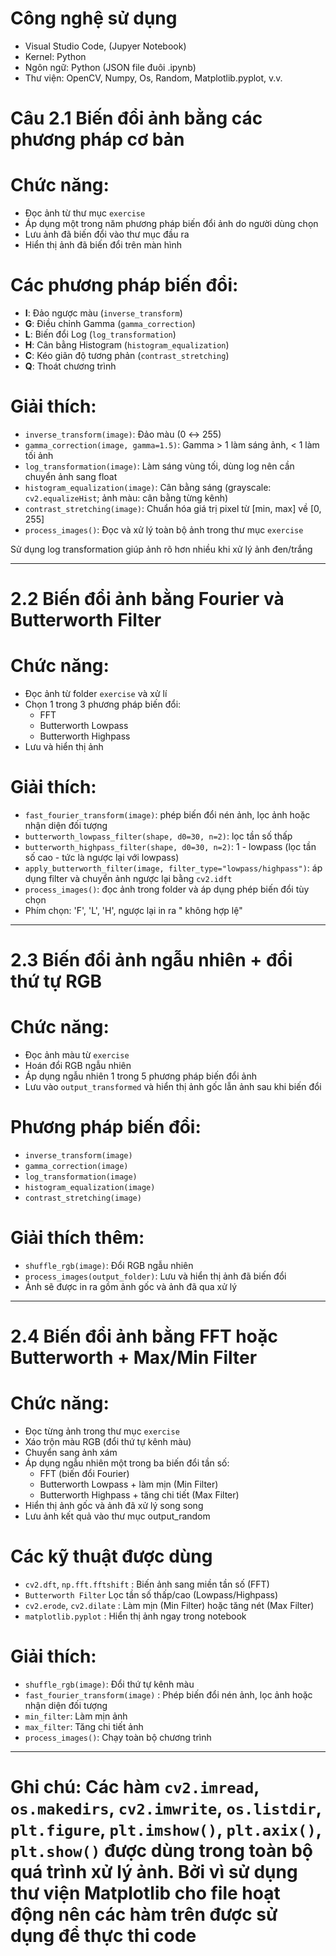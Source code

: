 # Công nghệ sử dụng
- Visual Studio Code, (Jupyer Notebook)
- Kernel: Python 
- Ngôn ngữ: Python (JSON file đuôi .ipynb)
- Thư viện: OpenCV, Numpy, Os, Random, Matplotlib.pyplot, v.v.


# Câu 2.1 Biến đổi ảnh bằng các phương pháp cơ bản

# Chức năng:
- Đọc ảnh từ thư mục `exercise`
- Áp dụng một trong năm phương pháp biến đổi ảnh do người dùng chọn
- Lưu ảnh đã biến đổi vào thư mục đầu ra
- Hiển thị ảnh đã biến đổi trên màn hình

# Các phương pháp biến đổi:
- **I**: Đảo ngược màu (`inverse_transform`)
- **G**: Điều chỉnh Gamma (`gamma_correction`)
- **L**: Biến đổi Log (`log_transformation`)
- **H**: Cân bằng Histogram (`histogram_equalization`)
- **C**: Kéo giãn độ tương phản (`contrast_stretching`)
- **Q**: Thoát chương trình

# Giải thích:
- `inverse_transform(image)`: Đảo màu (0 ↔ 255)
- `gamma_correction(image, gamma=1.5)`: Gamma > 1 làm sáng ảnh, < 1 làm tối ảnh
- `log_transformation(image)`: Làm sáng vùng tối, dùng log nên cần chuyển ảnh sang float
- `histogram_equalization(image)`: Cân bằng sáng (grayscale: `cv2.equalizeHist`; ảnh màu: cân bằng từng kênh)
- `contrast_stretching(image)`: Chuẩn hóa giá trị pixel từ [min, max] về [0, 255]
- `process_images()`: Đọc và xử lý toàn bộ ảnh trong thư mục `exercise`

Sử dụng log transformation giúp ảnh rõ hơn nhiều khi xử lý ảnh đen/trắng

---

# 2.2 Biến đổi ảnh bằng Fourier và Butterworth Filter

# Chức năng:
- Đọc ảnh từ folder `exercise` và xử lí
- Chọn 1 trong 3 phương pháp biến đổi:
  - FFT
  - Butterworth Lowpass
  - Butterworth Highpass
- Lưu và hiển thị ảnh

# Giải thích:
- `fast_fourier_transform(image)`: phép biến đổi nén ảnh, lọc ảnh hoặc nhận diện đối tượng
- `butterworth_lowpass_filter(shape, d0=30, n=2)`: lọc tần số thấp
- `butterworth_highpass_filter(shape, d0=30, n=2)`: 1 - lowpass (lọc tần số cao - tức là ngược lại với lowpass)
- `apply_butterworth_filter(image, filter_type="lowpass/highpass")`: áp dụng filter và chuyển ảnh ngược lại bằng `cv2.idft`
- `process_images()`: đọc ảnh trong folder và áp dụng phép biến đổi tùy chọn
- Phím chọn: 'F', 'L', 'H', ngược lại in ra " không hợp lệ"

---

# 2.3 Biến đổi ảnh ngẫu nhiên + đổi thứ tự RGB

# Chức năng:
- Đọc ảnh màu từ `exercise`
- Hoán đổi RGB ngẫu nhiên
- Áp dụng ngẫu nhiên 1 trong 5 phương pháp biến đổi ảnh
- Lưu vào `output_transformed` và hiển thị ảnh gốc lẫn ảnh sau khi biến đổi

# Phương pháp biến đổi:
- `inverse_transform(image)`
- `gamma_correction(image)`
- `log_transformation(image)`
- `histogram_equalization(image)`
- `contrast_stretching(image)`

# Giải thích thêm:
- `shuffle_rgb(image)`: Đổi RGB ngẫu nhiên
- `process_images(output_folder)`: Lưu và hiển thị ảnh đã biến đổi
- Ảnh sẽ được in ra gồm ảnh gốc và ảnh đã qua xử lý

---

# 2.4 Biến đổi ảnh bằng FFT hoặc Butterworth + Max/Min Filter

# Chức năng:
- Đọc từng ảnh trong thư mục `exercise`
- Xáo trộn màu RGB (đổi thứ tự kênh màu)
- Chuyển sang ảnh xám
- Áp dụng ngẫu nhiên một trong ba biến đổi tần số:
  + FFT (biến đổi Fourier)
  + Butterworth Lowpass + làm mịn (Min Filter)
  + Butterworth Highpass + tăng chi tiết (Max Filter)
- Hiển thị ảnh gốc và ảnh đã xử lý song song
- Lưu ảnh kết quả vào thư mục output_random

# Các kỹ thuật được dùng
- `cv2.dft`, `np.fft.fftshift`	: Biến ảnh sang miền tần số (FFT)
- `Butterworth Filter`	Lọc tần số thấp/cao (Lowpass/Highpass)
- `cv2.erode`, `cv2.dilate` :	Làm mịn (Min Filter) hoặc tăng nét (Max Filter)
- `matplotlib.pyplot` :	Hiển thị ảnh ngay trong notebook
# Giải thích:
- `shuffle_rgb(image)`: Đổi thứ tự kênh màu
- `fast_fourier_transform(image)` : Phép biến đổi nén ảnh, lọc ảnh hoặc nhận diện đối tượng
- `min_filter`: Làm mịn ảnh
- `max_filter`: Tăng chi tiết ảnh
- `process_images()`: Chạy toàn bộ chương trình

---

# Ghi chú: Các hàm `cv2.imread`, `os.makedirs`, `cv2.imwrite`, `os.listdir`, `plt.figure`, `plt.imshow()`, `plt.axix()`, `plt.show()` được dùng trong toàn bộ quá trình xử lý ảnh. Bởi vì sử dụng thư viện Matplotlib cho file hoạt động nên các hàm trên được sử dụng để thực thi code
